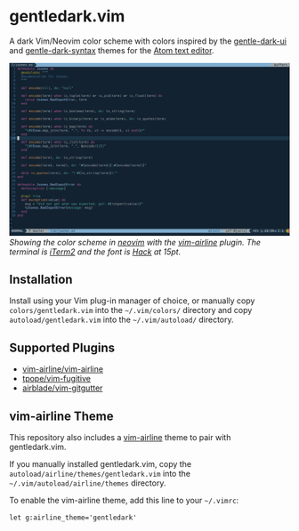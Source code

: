 # gentledark.vim

A dark Vim/Neovim color scheme with colors inspired by the [gentle-dark-ui](https://github.com/gentlelionstudios/gentle-dark-ui-atom) and
[gentle-dark-syntax](https://github.com/gentlelionstudios/gentle-dark-syntax-atom) themes for the [Atom text editor](https://atom.io/).

![gentledark.vim](https://github.com/gentlelionstudios/gentledark.vim/raw/master/images/theme-preview.png)
*Showing the color scheme in [neovim](https://neovim.io) with the [vim-airline](https://github.com/vim-airline/vim-airline) plugin.  The terminal is [iTerm2](https://iterm2.com) and the font is [Hack](https://sourcefoundry.org/hack/) at 15pt.*

## Installation

Install using your Vim plug-in manager of choice, or manually copy `colors/gentledark.vim` into the `~/.vim/colors/` directory and copy `autoload/gentledark.vim` into the `~/.vim/autoload/` directory.

## Supported Plugins

- [vim-airline/vim-airline](https://github.com/vim-airline/vim-airline)
- [tpope/vim-fugitive](https://github.com/tpope/vim-fugitive)
- [airblade/vim-gitgutter](https://github.com/airblade/vim-gitgutter)

## vim-airline Theme

This repository also includes a [vim-airline](https://github.com/vim-airline/vim-airline) theme to pair with
gentledark.vim.

If you manually installed gentledark.vim, copy the
`autoload/airline/themes/gentledark.vim` into the
`~/.vim/autoload/airline/themes` directory.

To enable the vim-airline theme, add this line to your `~/.vimrc`:

```vim
let g:airline_theme='gentledark'
```
